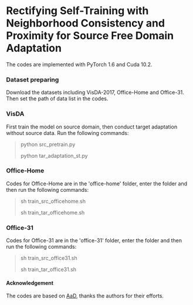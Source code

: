 # Rectifying Self-Training with Neighborhood Consistency and Proximity for Source Free Domain Adaptation

The codes are implemented with PyTorch 1.6 and Cuda 10.2.

### Dataset preparing

Download the datasets including VisDA-2017, Office-Home and Office-31. Then set the path of data list in the codes. 


### VisDA

First train the model on source domain, then conduct target adaptation without source data. Run the following commands:
> python src_pretrain.py
>
> python tar_adaptation_st.py

### Office-Home

Codes for Office-Home are in the 'office-home' folder, enter the folder and then run the following commands:

> sh train_src_officehome.sh
>
> sh train_tar_officehome.sh


### Office-31

Codes for Office-31 are in the 'office-31' folder, enter the folder and then run the following commands:

> sh train_src_office31.sh
>
> sh train_tar_office31.sh


#### Acknowledgement

The codes are based on [AaD](https://arxiv.org/abs/2205.04183),  thanks the authors for their efforts.
